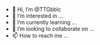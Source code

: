 - 👋 Hi, I’m @TTGbblc
- 👀 I’m interested in ...
- 🌱 I’m currently learning ...
- 💞️ I’m looking to collaborate on ...
- 📫 How to reach me ...

<!---
TTGbblc/TTGbblc is a ✨ special ✨ repository because its `README.md` (this file) appears on your GitHub profile.
You can click the Preview link to take a look at your changes.
--->
